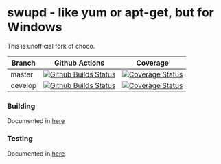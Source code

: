 # swupd - like yum or apt-get, but for Windows

This is unofficial fork of choco.

Branch  | Github Actions | Coverage
------------- | ------------- | -------------
master | [![Github Builds Status](https://github.com/tapika/swupd/actions/workflows/build.yml/badge.svg?branch=master)](https://github.com/tapika/swupd/actions/workflows/build.yml) |  [![Coverage Status](https://coveralls.io/repos/github/tapika/swupd/badge.svg?branch=master)](https://coveralls.io/github/tapika/swupd?branch=master)
develop | [![Github Builds Status](https://github.com/tapika/swupd/actions/workflows/build.yml/badge.svg?branch=develop)](https://github.com/tapika/swupd/actions/workflows/build.yml) | [![Coverage Status](https://coveralls.io/repos/github/tapika/swupd/badge.svg?branch=develop)](https://coveralls.io/github/tapika/swupd?branch=develop)

### Building

Documented in [here](docs/building.md)


### Testing

Documented in [here](docs/testing.md)
